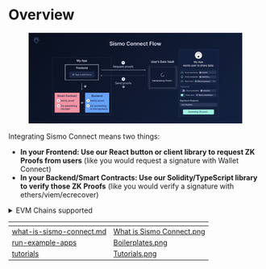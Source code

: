 # Overview

<figure><img src="../.gitbook/assets/Sismo Connect Flow (1).png" alt=""><figcaption></figcaption></figure>

Integrating Sismo Connect means two things:

* **In your Frontend: Use our React button or client library to request ZK Proofs from users** (like you would request a signature with Wallet Connect)
* **In your Backend/Smart Contracts: Use our Solidity/TypeScript library to verify those ZK Proofs** (like you would verify a signature with ethers/viem/ecrecover)

<details>

<summary>EVM Chains supported</summary>

####

####

####

####

#### Mainnets

* **Arbitrum One** (42161)
* **Gnosis** (100)
* **Mainnet** (1)
* **Optimism** (10)
* **Polygon** (137)

#### Testnets

* **Arbitrum Goerli** (421613)
* **Goerli** (5)
* **Mumbai** (80001)
* **Optimism Goerli** (420)
* **Scroll Alpha Testnet** (534353)
* **Sepolia** (11155111)

</details>

<table data-view="cards"><thead><tr><th data-card-target data-type="content-ref"></th><th data-hidden data-card-cover data-type="files"></th></tr></thead><tbody><tr><td><a href="../welcome-to-sismo/what-is-sismo-connect.md">what-is-sismo-connect.md</a></td><td><a href="../.gitbook/assets/What is Sismo Connect.png">What is Sismo Connect.png</a></td></tr><tr><td><a href="run-example-apps/">run-example-apps</a></td><td><a href="../.gitbook/assets/Boilerplates.png">Boilerplates.png</a></td></tr><tr><td><a href="tutorials/">tutorials</a></td><td><a href="../.gitbook/assets/Tutorials.png">Tutorials.png</a></td></tr></tbody></table>

